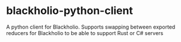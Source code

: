 # blackholio-python-client
A python client for Blackholio. Supports swapping between exported reducers for Blackholio to be able to support Rust or C# servers
